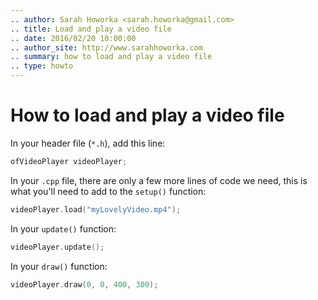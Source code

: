 ```yaml
---
.. author: Sarah Howorka <sarah.howorka@gmail.com>
.. title: Load and play a video file
.. date: 2016/02/20 10:00:00
.. author_site: http://www.sarahhoworka.com
.. summary: how to load and play a video file
.. type: howto
---
```


# How to load and play a video file


In your header file (``*.h``), add this line:
    
```cpp
ofVideoPlayer videoPlayer;
```

In your ``.cpp`` file, there are only a few more lines of code we need, this is what you'll need to add to the ``setup()`` function:

```cpp
videoPlayer.load("myLovelyVideo.mp4");
```

In your ``update()`` function:

```cpp
videoPlayer.update();
```


In your ``draw()`` function:

```cpp
videoPlayer.draw(0, 0, 400, 300);
```